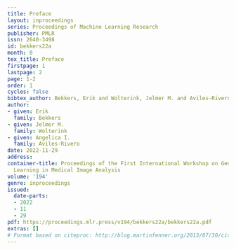 ```yaml
---
title: Preface
layout: inproceedings
series: Proceedings of Machine Learning Research
publisher: PMLR
issn: 2640-3498
id: bekkers22a
month: 0
tex_title: Preface
firstpage: 1
lastpage: 2
page: 1-2
order: 1
cycles: false
bibtex_author: Bekkers, Erik and Wolterink, Jelmer M. and Aviles-Rivero, Angelica I.
author:
- given: Erik
  family: Bekkers
- given: Jelmer M.
  family: Wolterink
- given: Angelica I.
  family: Aviles-Rivero
date: 2022-11-29
address:
container-title: Proceedings of the First International Workshop on Geometric Deep
  Learning in Medical Image Analysis
volume: '194'
genre: inproceedings
issued:
  date-parts:
  - 2022
  - 11
  - 29
pdf: https://proceedings.mlr.press/v194/bekkers22a/bekkers22a.pdf
extras: []
# Format based on citeproc: http://blog.martinfenner.org/2013/07/30/citeproc-yaml-for-bibliographies/
---
```

